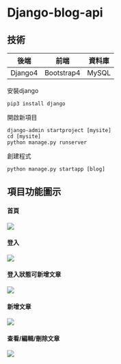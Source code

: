 # Django-blog-api
## 技術


| 後端 |   前端 | 資料庫 |
| -------- | -------- | -------- |
| Django4     | Bootstrap4     | MySQL    |

 
 安裝django

```
pip3 install django
```

 開啟新項目

```
django-admin startproject [mysite]
cd [mysite]
python manage.py runserver
```
 創建程式
```
python manage.py startapp [blog]
```

 ## 項目功能圖示

 #### 首頁
![](https://i.imgur.com/GwNwZpM.jpg)

#### 登入
![](https://i.imgur.com/tFsVARf.jpg)
#### 登入狀態可新增文章
![](https://i.imgur.com/tcdD7Kf.jpg)
#### 新增文章
![](https://i.imgur.com/tNI83Qw.jpg)
#### 查看/編輯/刪除文章
![](https://i.imgur.com/VvT63Wg.jpg)

